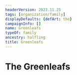 ```yaml
---
headerVersion: 2023.11.25
tags: [organization/family]
displayDefaults: {defArt: the}
campaignInfo: []
name: Greenleafs
typeOf: family
ancestry: halfling
title: Greenleafs
---
```

# The Greenleafs


